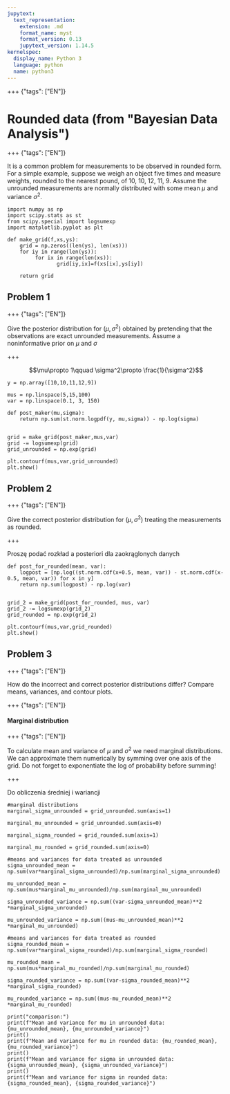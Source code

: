```yaml
---
jupytext:
  text_representation:
    extension: .md
    format_name: myst
    format_version: 0.13
    jupytext_version: 1.14.5
kernelspec:
  display_name: Python 3
  language: python
  name: python3
---
```


+++ {"tags": ["EN"]}

# Rounded data  (from "Bayesian Data Analysis")

+++ {"tags": ["EN"]}

It is a common problem for measurements to be observed in rounded form. For a simple example, suppose we weigh an object five times and measure weights, rounded to the nearest pound, of 10, 10, 12, 11, 9. Assume the unrounded measurements are normally distributed with some mean $\mu$ and variance $\sigma^2$.

```{code-cell} ipython3
import numpy as np
import scipy.stats as st
from scipy.special import logsumexp
import matplotlib.pyplot as plt
```

```{code-cell} ipython3
def make_grid(f,xs,ys):
    grid = np.zeros((len(ys), len(xs)))
    for iy in range(len(ys)):
         for ix in range(len(xs)):
                grid[iy,ix]=f(xs[ix],ys[iy])
            
    return grid    
```

## Problem 1

+++ {"tags": ["EN"]}

Give the posterior distribution for $(\mu, \sigma^2)$ obtained by pretending that the observations are exact unrounded measurements. Assume a noninformative prior on $\mu$ and $\sigma$

+++

$$\mu\propto 1\qquad \sigma^2\propto \frac{1}{\sigma^2}$$

```{code-cell} ipython3
y = np.array([10,10,11,12,9])
```

```{code-cell} ipython3
mus = np.linspace(5,15,100)
var = np.linspace(0.1, 3, 150)

def post_maker(mu,sigma):
    return np.sum(st.norm.logpdf(y, mu,sigma)) - np.log(sigma)


grid = make_grid(post_maker,mus,var)
grid -= logsumexp(grid)
grid_unrounded = np.exp(grid)
```

```{code-cell} ipython3
plt.contourf(mus,var,grid_unrounded)
plt.show()
```

## Problem 2

+++ {"tags": ["EN"]}

Give the correct posterior distribution for $(\mu, \sigma^2)$ treating the measurements as rounded.

+++

Proszę podać rozkład a posteriori dla zaokrąglonych danych

```{code-cell} ipython3
def post_for_rounded(mean, var):
    logpost = [np.log((st.norm.cdf(x+0.5, mean, var)) - st.norm.cdf(x-0.5, mean, var)) for x in y] 
    return np.sum(logpost) - np.log(var)
    

grid_2 = make_grid(post_for_rounded, mus, var)
grid_2 -= logsumexp(grid_2) 
grid_rounded = np.exp(grid_2)
```

```{code-cell} ipython3
plt.contourf(mus,var,grid_rounded)
plt.show()
```

## Problem 3

+++ {"tags": ["EN"]}

How do the incorrect and correct posterior distributions differ? Compare means, variances, and contour plots.

+++ {"tags": ["EN"]}

#### Marginal distribution

+++ {"tags": ["EN"]}

To calculate mean and variance of $\mu$ and $\sigma^2$ we need marginal distributions. We can approximate them  numerically by symming over one axis of the grid.
Do not forget to exponentiate the log of probability before summing!

+++

Do obliczenia średniej i wariancji

```{code-cell} ipython3
#marginal distributions
marginal_sigma_unrounded = grid_unrounded.sum(axis=1)

marginal_mu_unrounded = grid_unrounded.sum(axis=0)

marginal_sigma_rounded = grid_rounded.sum(axis=1)

marginal_mu_rounded = grid_rounded.sum(axis=0)
```

```{code-cell} ipython3
#means and variances for data treated as unrounded
sigma_unrounded_mean = np.sum(var*marginal_sigma_unrounded)/np.sum(marginal_sigma_unrounded)

mu_unrounded_mean = np.sum(mus*marginal_mu_unrounded)/np.sum(marginal_mu_unrounded)

sigma_unrounded_variance = np.sum((var-sigma_unrounded_mean)**2 *marginal_sigma_unrounded)

mu_unrounded_variance = np.sum((mus-mu_unrounded_mean)**2 *marginal_mu_unrounded)
```

```{code-cell} ipython3
#means and variances for data treated as rounded
sigma_rounded_mean = np.sum(var*marginal_sigma_rounded)/np.sum(marginal_sigma_rounded)

mu_rounded_mean = np.sum(mus*marginal_mu_rounded)/np.sum(marginal_mu_rounded)

sigma_rounded_variance = np.sum((var-sigma_rounded_mean)**2 *marginal_sigma_rounded)

mu_rounded_variance = np.sum((mus-mu_rounded_mean)**2 *marginal_mu_rounded)
```

```{code-cell} ipython3
print("comparison:")
print(f"Mean and variance for mu in unrounded data: {mu_unrounded_mean}, {mu_unrounded_variance}")
print()
print(f"Mean and variance for mu in rounded data: {mu_rounded_mean}, {mu_rounded_variance}")
print()
print(f"Mean and variance for sigma in unrounded data: {sigma_unrounded_mean}, {sigma_unrounded_variance}")
print()
print(f"Mean and variance for sigma in rounded data: {sigma_rounded_mean}, {sigma_rounded_variance}")
```

```{code-cell} ipython3

```

```{code-cell} ipython3

```
